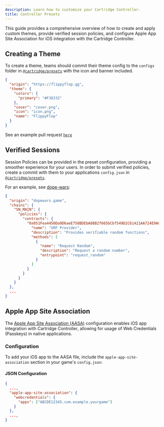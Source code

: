 ```yaml
---
description: Learn how to customize your Cartridge Controller.
title: Controller Presets
---
```


This guide provides a comprehensive overview of how to create and apply custom themes, provide verified session policies, and configure Apple App Site Association for iOS integration with the Cartridge Controller.

## Creating a Theme

To create a theme, teams should commit their theme config to the `configs` folder in [`@cartridge/presets`](https://github.com/cartridge-gg/presets/tree/main/configs) with the icon and banner included.

```json
{
  "origin": "https://flippyflop.gg",
  "theme": {
    "colors": {
      "primary": "#F38332"
    },
    "cover": "cover.png",
    "icon": "icon.png",
    "name": "FlippyFlop"
  }
}
```

See an example pull request [`here`](https://github.com/cartridge-gg/presets/pull/8/files)

## Verified Sessions

Session Policies can be provided in the preset configuration, providing a smoother experience for your users. In order to submit verified policies, create a commit with them to your applications `config.json` in [`@cartridge/presets`](https://github.com/cartridge-gg/presets/tree/main/configs).

For an example, see [dope-wars](https://github.com/cartridge-gg/presets/blob/main/configs/dope-wars/config.json):

```json
{
  "origin": "dopewars.game",
  "chains": {
    "SN_MAIN": {
      "policies": {
        "contracts": {
          "0x051Fea4450Da9D6aeE758BDEbA88B2f665bCbf549D2C61421AA724E9AC0Ced8F": {
            "name": "VRF Provider",
            "description": "Provides verifiable random functions",
            "methods": [
              {
                "name": "Request Random",
                "description": "Request a random number",
                "entrypoint": "request_random"
              }
            ]
          }
        }
      }
    }
  },
  ...
}
```

## Apple App Site Association

The [Apple App Site Association (AASA)](https://developer.apple.com/documentation/xcode/supporting-associated-domains) configuration enables iOS app integration with Cartridge Controller, allowing for usage of Web Credentials (Passkeys) in native applications.

### Configuration

To add your iOS app to the AASA file, include the `apple-app-site-association` section in your game's `config.json`:

#### JSON Configuration

```json
{
  ...,
  "apple-app-site-association": {
    "webcredentials": {
      "apps": ["ABCDE12345.com.example.yourgame"]
    }
  },
  ...,
}
```
